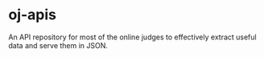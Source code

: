 # oj-apis
An API repository for most of the online judges to effectively extract useful data and serve them in JSON.
